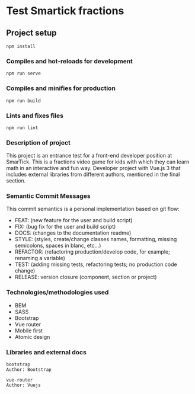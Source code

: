 # Test Smartick fractions

## Project setup
```
npm install
```

### Compiles and hot-reloads for development
```
npm run serve
```

### Compiles and minifies for production
```
npm run build
```

### Lints and fixes files
```
npm run lint
```


### Description of project

This project is an entrance test for a front-end developer position at SmarTick. This is a fractions video game for kids with which they can learn math in an interactive and fun way.
Developer project with Vue.js 3 that includes external libraries from different authors, mentioned in the final section.


### Semantic Commit Messages

This commit semantics is a personal implementation based on git flow:

- FEAT: (new feature for the user and build script)
- FIX: (bug fix for the user and build script)
- DOCS: (changes to the documentation readme)
- STYLE: (styles, create/change classes names, formatting, missing semicolons, spaces in blanc, etc...)
- REFACTOR: (refactoring production/develop code, for example; renaming a variable)
- TEST: (adding missing tests, refactoring tests; no production code change)
- RELEASE: version closure (component, section or project)


### Technologies/methodologies used

- BEM
- SASS
- Bootstrap
- Vue router
- Mobile first
- Atomic design


### Libraries and external docs

```
bootstrap
Author: Bootstrap
```

```
vue-router
Author: Vuejs
```

